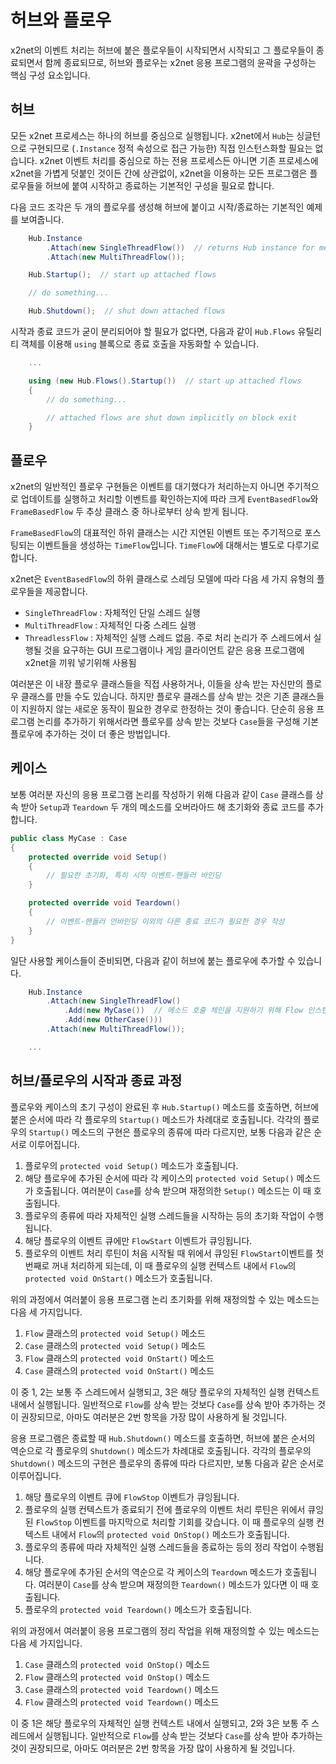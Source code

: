 # 허브와 플로우

x2net의 이벤트 처리는 허브에 붙은 플로우들이 시작되면서 시작되고 그 플로우들이 종료되면서 함께 종료되므로, 허브와 플로우는 x2net 응용 프로그램의 윤곽을 구성하는 핵심 구성 요소입니다.

## 허브

모든 x2net 프로세스는 하나의 허브를 중심으로 실행됩니다. x2net에서 `Hub`는 싱글턴으로 구현되므로 (`.Instance` 정적 속성으로 접근 가능한) 직접 인스턴스화할 필요는 없습니다. x2net 이벤트 처리를 중심으로 하는 전용 프로세스든 아니면 기존 프로세스에 x2net을 가볍게 덧붙인 것이든 간에 상관없이, x2net을 이용하는 모든 프로그램은 플로우들을 허브에 붙여 시작하고 종료하는 기본적인 구성을 필요로 합니다.

다음 코드 조각은 두 개의 플로우를 생성해 허브에 붙이고 시작/종료하는 기본적인 예제를 보여줍니다.

```csharp
    Hub.Instance
        .Attach(new SingleThreadFlow())  // returns Hub instance for method call chaining
        .Attach(new MultiThreadFlow());

    Hub.Startup();  // start up attached flows

    // do something...

    Hub.Shutdown();  // shut down attached flows
```

시작과 종료 코드가 굳이 분리되어야 할 필요가 없다면, 다음과 같이 `Hub.Flows` 유틸리티 객체를 이용해 `using` 블록으로 종료 호출을 자동화할 수 있습니다.

```csharp
    ...

    using (new Hub.Flows().Startup())  // start up attached flows
    {
        // do something...

        // attached flows are shut down implicitly on block exit
    }
```

## 플로우

x2net의 일반적인 플로우 구현들은 이벤트를 대기했다가 처리하는지 아니면 주기적으로 업데이트를 실행하고 처리할 이벤트를 확인하는지에 따라 크게 `EventBasedFlow`와 `FrameBasedFlow` 두 추상 클래스 중 하나로부터 상속 받게 됩니다.

`FrameBasedFlow`의 대표적인 하위 클래스는 시간 지연된 이벤트 또는 주기적으로 포스팅되는 이벤트들을 생성하는 `TimeFlow`입니다. `TimeFlow`에 대해서는 별도로 다루기로 합니다.

x2net은 `EventBasedFlow`의 하위 클래스로 스레딩 모델에 따라 다음 세 가지 유형의 플로우들을 제공합니다.

* `SingleThreadFlow` : 자체적인 단일 스레드 실행
* `MultiThreadFlow` : 자체적인 다중 스레드 실행
* `ThreadlessFlow` : 자체적인 실행 스레드 없음. 주로 처리 논리가 주 스레드에서 실행될 것을 요구하는 GUI 프로그램이나 게임 클라이언트 같은 응용 프로그램에 x2net을 끼워 넣기위해 사용됨

여러분은 이 내장 플로우 클래스들을 직접 사용하거나, 이들을 상속 받는 자신만의 플로우 클래스를 만들 수도 있습니다. 하지만 플로우 클래스를 상속 받는 것은 기존 클래스들이 지원하지 않는 새로운 동작이 필요한 경우로 한정하는 것이 좋습니다. 단순히 응용 프로그램 논리를 추가하기 위해서라면 플로우를 상속 받는 것보다 `Case`들을 구성해 기본 플로우에 추가하는 것이 더 좋은 방법입니다.

## 케이스

보통 여러분 자신의 응용 프로그램 논리를 작성하기 위해 다음과 같이 `Case` 클래스를 상속 받아 `Setup`과 `Teardown` 두 개의 메소드를 오버라아드 해 초기화와 종료 코드를 추가합니다.

```csharp
public class MyCase : Case
{
    protected override void Setup()
    {
        // 필요한 초기화, 특히 시작 이벤트-핸들러 바인딩
    }

    protected override void Teardown()
    {
        // 이벤트-핸들러 언바인딩 이외의 다른 종료 코드가 필요한 경우 작성
    }
}
```

일단 사용할 케이스들이 준비되면, 다음과 같이 허브에 붙는 플로우에 추가할 수 있습니다.

```csharp
    Hub.Instance
        .Attach(new SingleThreadFlow()
            .Add(new MyCase())  // 메소드 호출 체인을 지원하기 위해 Flow 인스턴스 리턴
            .Add(new OtherCase()))
        .Attach(new MultiThreadFlow());

    ...
```

## 허브/플로우의 시작과 종료 과정

플로우와 케이스의 초기 구성이 완료된 후 `Hub.Startup()` 메소드를 호출하면, 허브에 붙은 순서에 따라 각 플로우의 `Startup()` 메소드가 차례대로 호출됩니다. 각각의 플로우의 `Startup()` 메소드의 구현은 플로우의 종류에 따라 다르지만, 보통 다음과 같은 순서로 이루어집니다.

1. 플로우의 `protected void Setup()` 메소드가 호출됩니다.
2. 해당 플로우에 추가된 순서에 따라 각 케이스의 `protected void Setup()` 메소드가 호출됩니다. 여러분이 `Case`를 상속 받으며 재정의한 `Setup()` 메소드는 이 때 호출됩니다.
3. 플로우의 종류에 따라 자체적인 실행 스레드들을 시작하는 등의 초기화 작업이 수행됩니다.
4. 해당 플로우의 이벤트 큐에만 `FlowStart` 이벤트가 큐잉됩니다.
5. 플로우의 이벤트 처리 루틴이 처음 시작될 때 위에서 큐잉된 `FlowStart`이벤트를 첫 번째로 꺼내 처리하게 되는데, 이 때 플로우의 실행 컨텍스트 내에서 `Flow`의 `protected void OnStart()` 메소드가 호출됩니다.

위의 과정에서 여러붙이 응용 프로그램 논리 초기화를 위해 재정의할 수 있는 메소드는 다음 세 가지입니다.

1. `Flow` 클래스의 `protected void Setup()` 메소드
2. `Case` 클래스의 `protected void Setup()` 메소드
3. `Flow` 클래스의 `protected void OnStart()` 메소드
4. `Case` 클래스의 `protected void OnStart()` 메소드

이 중 1, 2는 보통 주 스레드에서 실행되고, 3은 해당 플로우의 자체적인 실행 컨텍스트 내에서 실행됩니다. 일반적으로 `Flow`를 상속 받는 것보다 `Case`를 상속 받아 추가하는 것이 권장되므로, 아마도 여러분은 2번 항목을 가장 많이 사용하게 될 것입니다.

응용 프로그램은 종료할 때 `Hub.Shutdown()` 메소드를 호출하면, 허브에 붙은 순서의 역순으로 각 플로우의 `Shutdown()` 메소드가 차례대로 호출됩니다. 각각의 플로우의 `Shutdown()` 메소드의 구현은 플로우의 종류에 따라 다르지만, 보통 다음과 같은 순서로 이루어집니다.

1. 해당 플로우의 이벤트 큐에 `FlowStop` 이벤트가 큐잉됩니다.
2. 플로우의 실행 컨텍스트가 종료되기 전에 플로우의 이벤트 처리 루틴은 위에서 큐잉된 `FlowStop` 이벤트를 마지막으로 처리할 기회를 갖습니다. 이 때 플로우의 실행 컨텍스트 내에서 `Flow`의 `protected void OnStop()` 메소드가 호출됩니다.
3. 플로우의 종류에 따라 자체적인 실행 스레드들을 종료하는 등의 정리 작업이 수행됩니다.
4. 해당 플로우에 추가된 순서의 역순으로 각 케이스의 `Teardown` 메소드가 호출됩니다. 여러분이 `Case`를 상속 받으며 재정의한 `Teardown()` 메소드가 있다면 이 때 호출됩니다.
5. 플로우의 `protected void Teardown()` 메소드가 호출됩니다.

위의 과정에서 여러붙이 응용 프로그램의 정리 작업을 위해 재정의할 수 있는 메소드는 다음 세 가지입니다.

1. `Case` 클래스의 `protected void OnStop()` 메소드
2. `Flow` 클래스의 `protected void OnStop()` 메소드
3. `Case` 클래스의 `protected void Teardown()` 메소드
4. `Flow` 클래스의 `protected void Teardown()` 메소드

이 중 1은 해당 플로우의 자체적인 실행 컨텍스트 내에서 실행되고, 2와 3은 보통 주 스레드에서 실행됩니다. 일반적으로 `Flow`를 상속 받는 것보다 `Case`를 상속 받아 추가하는 것이 권장되므로, 아마도 여러분은 2번 항목을 가장 많이 사용하게 될 것입니다.
